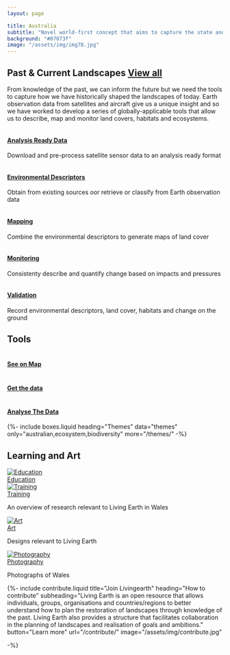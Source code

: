 ```yaml
---
layout: page

title: Australia
subtitle: "Novel world-first concept that aims to capture the state and dynamics of Australia’s landscape"
background: "#07073f"
image: "/assets/img/img78.jpg"
---
```


<!-- Past & Current landscapes-start -->
<div class="container mt-100 mb-100 pastcurrent-landscapes-main">
    <h2 class="common-title">Past &amp; Current Landscapes <a href="/past-present-landscapes/">View all</a></h2>
    <p>From knowledge of the past, we can inform the future but we need the tools to capture how we have historically shaped the landscapes of today. Earth observation data from satellites and aircraft give us a unique insight and so we have worked to develop a series of globally-applicable tools that allow us to describe, map and monitor land covers, habitats and ecosystems.</p>
    <div class="row effect">
        <div class="col-12">
            <div id="owl-past-current" class="owl-carousel owl-theme owl-img-responsive">
                <div class="item">
                    <a href="https://www.dea.ga.gov.au/products/dea-surface-reflectance" target="_blank"><img src="/assets/img/PastCurrent1.jpg" alt=""/></a>
                    <div class="pastcurrent-dsc">
                        <h4><a href="https://www.dea.ga.gov.au/products/dea-surface-reflectance" target="_blank">Analysis Ready Data</a></h4>
                        <p>Download and pre-process satellite sensor data to an analysis ready format</p>
                    </div>
                </div>
                <div class="item">
                    <a href="./data/environmental-descriptors/"><img src="/assets/img/PastCurrent2.jpg" alt=""/></a>
                    <div class="pastcurrent-dsc">
                        <h4><a href="./data/environmental-descriptors/">Environmental Descriptors</a></h4>
                        <p>Obtain from existing sources oor retrieve or classify from Earth observation data</p>
                    </div>
                </div>
                <div class="item">
                    <a href="https://livingearth-lccs.readthedocs.io/en/latest/index.html" target="_blank"><img src="/assets/img/PastCurrent3.jpg" alt=""/></a>
                    <div class="pastcurrent-dsc">
                        <h4><a href="https://livingearth-lccs.readthedocs.io/en/latest/index.html" target="_blank">Mapping</a></h4>
                        <p>Combine the environmental descriptors to generate maps of land cover</p>
                    </div>
                </div>
                <div class="item">
                    <a href="https://github.com/livingearth-system/Globalchangeframework" target="_blank"><img src="/assets/img/PastCurrent4.jpg" alt=""/></a>
                    <div class="pastcurrent-dsc">
                        <h4><a href="https://github.com/livingearth-system/Globalchangeframework" target="_blank">Monitoring</a></h4>
                        <p>Consistenty describe and quantify change based on impacts and pressures</p>
                    </div>
                </div>
                <div class="item">
                    <a href="https://earthtrack.aber.ac.uk/lccs/world.html" target="_blank"><img src="/assets/img/PastCurrent5.jpg" alt=""/></a>
                    <div class="pastcurrent-dsc">
                        <h4><a href="https://earthtrack.aber.ac.uk/lccs/world.html" target="_blank">Validation</a></h4>
                        <p>Record environmental descriptors, land cover, habitats and change on the ground</p>
                    </div>
                </div>
            </div>
        </div>
    </div>
</div>
<!-- Past & Current landscapes-end -->

<!-- TOOLS landscapes-start -->
<div class="container mt-100 mb-100 tools-main">
    <h2 class="common-title">Tools</h2>
    <div class="row">
        <div class="col-12 col-sm-6 col-md-4">
            <a href="https://maps.dea.ga.gov.au/story/DEALandCover" target="_blank"><img src="/assets/img/tools1.jpg" alt=""></a>
            <div class="pastcurrent-dsc">
                <h4><a href="https://maps.dea.ga.gov.au/story/DEALandCover" target="_blank">See on Map</a></h4>
            </div>
        </div>
        <div class="col-12 col-sm-6 col-md-4">
            <a href="https://cmi.ga.gov.au/data-products/dea/607/dea-land-cover-landsat#access" target="_blank"><img src="/assets/img/tools2.jpg" alt=""></a>
            <div class="pastcurrent-dsc">
                <h4><a href="https://cmi.ga.gov.au/data-products/dea/607/dea-land-cover-landsat#access" target="_blank">Get the data</a></h4>
            </div>
        </div>
        <div class="col-12 col-sm-6 col-md-4">
            <a href="https://docs.dea.ga.gov.au/notebooks/DEA_datasets/DEA_Land_Cover.html" target="_blank"><img src="/assets/img/tools3.jpg" alt=""></a>
            <div class="pastcurrent-dsc">
                <h4><a href="https://docs.dea.ga.gov.au/notebooks/DEA_datasets/DEA_Land_Cover.html" target="_blank">Analyse The Data</a></h4>
            </div>
        </div>
    </div>
</div>
<!-- TOOLS landscapes-end -->

{%-
        include boxes.liquid
        heading="Themes"
        data="themes"
        only="australian,ecosystem,biodiversity"
        more="/themes/"
-%}

<div class="container mt-100 mb-100 future-landscapes-main">
    <h2 class="common-title">Learning and Art</h2>
    <div class="row">
        <div class="col-12 col-sm-6 col-md-4">
            <a href="#"><img src="/assets/img/edu1.png" alt="Education"></a>
            <div class="future-dsc">
                <div class="future-dsc-title"><a href="#">Education</a></div>
            </div>
        </div>
        <div class="col-12 col-sm-6 col-md-4">
            <a href="#"><img src="/assets/img/edu2.png" alt="Training"></a>
            <div class="future-dsc">
                <div class="future-dsc-title"><a href="#">Training</a></div>
                <p>An overview of research relevant to Living Earth in Wales</p>
            </div>
        </div>
        <div class="col-12 col-sm-6 col-md-4">
            <a href="#"><img src="/assets/img/edu3.png" alt="Art"></a>
            <div class="future-dsc">
                <div class="future-dsc-title"><a href="#">Art</a></div>
                <p>Designs relevant to Living Earth</p>
            </div>
        </div>
        <div class="col-12 col-sm-6 col-md-4">
            <a href="#"><img src="/assets/img/edu1.png" alt="Photography"></a>
            <div class="future-dsc">
                <div class="future-dsc-title"><a href="#">Photography</a></div>
                <p>Photographs of Wales</p>
            </div>
        </div>
    </div>
</div>

{%-
        include contribute.liquid
        title="Join Livingearth"
        heading="How to contribute"
        subheading="Living Earth is an open resource that allows individuals, groups, organisations and countries/regions to better understand how to plan the restoration of landscapes through knowledge of the past. Living Earth also provides a structure that facilitates collaboration in the planning of landscapes and realisation of goals and ambitions."
        button="Learn more" url="/contribute/"
        image="/assets/img/contribute.jpg"

-%}